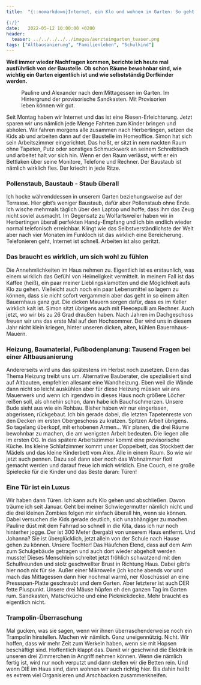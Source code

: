 ```yaml
---
title:  "{::nomarkdown}Internet, ein Klo und wohnen im Garten: So geht es auf unserer Baustelle voran

{:/}"
date:   2022-05-12 10:00:00 +0200
header:
  teaser: ../../../../../images/aerzteimgarten_teaser.png
tags: ["Altbausanierung", "Familienleben", "Schulkind"]
---
```


**Weil immer wieder Nachfragen kommen, berichte ich heute mal ausführlich von der Baustelle. Ob schon Räume bewohnbar sind, wie wichtig ein Garten eigentlich ist und wie selbstständig Dorfkinder werden.**

<figure>
  <img src="../../../../../images/aerzteimgarten.png" alt="">
  <figcaption>Pauline und Alexander nach dem Mittagessen im Garten. Im Hintergrund der provisorische Sandkasten. Mit Provisorien leben können wir gut.</figcaption>
</figure>     

Seit Montag haben wir Internet und das ist eine Riesen-Erleichterung. Jetzt sparen wir uns nämlich jede Menge Fahrten zum Kinder bringen und abholen. Wir fahren morgens alle zusammen nach Herbertingen, setzen die Kids ab und arbeiten dann auf der Baustelle im Homeoffice. Simon hat sich sein Arbeitszimmer eingerichtet. Das heißt, er sitzt in nem nackten Raum ohne Tapeten, Putz oder sonstiges Schmuckwerk an seinem Schreibtisch und arbeitet halt vor sich hin. Wenn er den Raum verlässt, wirft er ein Bettlaken über seine Monitore, Telefone und Rechner. Der Baustaub ist nämlich wirklich fies. Der kriecht in jede Ritze. 

<h3>Pollenstaub, Baustaub - Staub überall</h3>

Ich hocke währenddessen in unserem Garten beziehungsweise auf der Terrasse. Hier gibt’s weniger Baustaub, dafür aber Pollenstaub ohne Ende. Ich wische mehrmals täglich über den Laptop und hoffe, dass ihm das Zeug nicht soviel ausmacht. Im Gegensatz zu Wolfartsweiler haben wir in Herbertingen überall perfekten Handy-Empfang und ich bin endlich wieder normal telefonisch erreichbar. Klingt wie das Selbstverständlichste der Welt aber nach vier Monaten im Funkloch ist das wirklich eine Bereicherung. Telefonieren geht, Internet ist schnell. Arbeiten ist also geritzt. 

<h3>Das braucht es wirklich, um sich wohl zu fühlen</h3>

Die Annehmlichkeiten im Haus nehmen zu. Eigentlich ist es erstaunlich, was einem wirklich das Gefühl von Heimeligkeit vermittelt. In meinem Fall ist das Kaffee (heiß), ein paar meiner Lieblingsklamotten und die Möglichkeit aufs Klo zu gehen. Vielleicht auch noch ein paar Lebensmittel so lagern zu können, dass sie nicht sofort vergammeln aber das geht in so einem alten Bauernhaus ganz gut. Die dicken Mauern sorgen dafür, dass es im Keller wirklich kalt ist. Simon sitzt übrigens auch mit Fleecepulli am Rechner. Auch jetzt, wo wir bis zu 26 Grad draußen haben. Nach Jahren im Dachgeschoss freuen wir uns das erste Mal auf den Hochsommer. Der wird uns in diesem Jahr nicht klein kriegen, hinter unseren dicken, alten, kühlen Bauernhaus-Mauern. 

<h3>Heizung, Baumaterial, Fußbodenplanung: Tausend Fragen bei einer Altbausanierung</h3>

Andererseits wird uns das spätestens im Herbst noch zusetzen. Denn das Thema Heizung treibt uns um. Alternative Bauberater, die spezialisiert sind auf Altbauten, empfehlen allesamt eine Wandheizung. Eben weil die Wände dann nicht so leicht auskühlen aber für diese Heizung müssen wir ans Mauerwerk und wenn ich irgendwo in dieses Haus noch größere Löcher reißen soll, als ohnehin schon, dann habe ich Bauchschmerzen. Unsere Bude sieht aus wie ein Rohbau. Bisher haben wir nur eingerissen, abgerissen, rückgebaut. Ich bin gerade dabei, die letzten Tapetenreste von den Decken im ersten Obergeschoss zu kratzen. Spitzen Arbeit übrigens. So tagelang überkopf, mit erhobenen Armen… Wir planen, die drei Räume bewohnbar zu machen, die am wenigsten Arbeit bedeuten. Die liegen alle im ersten OG. In das spätere Arbeitszimmer kommt eine provisorische Küche. Ins kleine Schlafzimmer kommt unser Doppelbett, das Stockbett der Mädels und das kleine Kinderbett vom Alex. Alle in einem Raum. So wie wir jetzt auch pennen. Dazu soll dann aber noch das Wohnzimmer flott gemacht werden und darauf freue ich mich wirklich. Eine Couch, eine große Spielecke für die Kinder und das Beste daran: Türen! 

<h3>Eine Tür ist ein Luxus</h3>

Wir haben dann Türen. Ich kann aufs Klo gehen und abschließen. Davon träume ich seit Januar. Geht bei meiner Schwiegermutter nämlich nicht und die drei kleinen Zombies folgen mir einfach überall hin, wenn sie können. Dabei versuchen die Kids gerade deutlich, sich unabhängiger zu machen. Pauline düst mit dem Fahrrad so schnell in die Kita, dass ich nur noch hinterher jogge. Der ist 300 Meter (bergab) von unserem Haus entfernt. Und Johanna? Sie ist überglücklich, jetzt allein von der Schule nach Hause gehen zu können. Unsere Tochter! Das Häufchen Elend, dass auf dem Arm zum Schulgebäude getragen und auch dort wieder abgeholt werden musste! Dieses Menschlein schreitet jetzt fröhlich schwatzend mit den Schulfreunden und stolz geschwellter Brust in Richtung Haus. Dabei gibt’s hier noch nix für sie. Außer einer Mikrowelle (ich koche abends vor und mach das Mittagessen dann hier nochmal warm), ner Kloschüssel an eine Pressspan-Platte geschraubt und dem Garten. Aber letzterer ist auch DER fette Pluspunkt. Unsere drei Mäuse hüpfen eh den ganzen Tag im Garten rum. Sandkasten, Matschküche und eine Picknickdecke. Mehr braucht es eigentlich nicht. 

<h3>Trampolin-Überraschung</h3>

Mal gucken, was sie sagen, wenn wir ihnen überraschenderweise noch ein Trampolin hinstellen. Machen wir nämlich. Ganz uneigennützig. Nicht. Wir hoffen, dass wir mehr Zeit zum Werkeln haben, wenn sie mit Hopsen beschäftigt sind. Hoffentlich klappt das. Damit wir geschwind die Elektrik in unseren drei Zimmerchen in Angriff nehmen können. Wenn die nämlich fertig ist, wird nur noch verputzt und dann stellen wir die Betten rein. Und wenn DIE im Haus sind, dann wohnen wir auch richtig hier. Bis dahin heißt es extrem viel Organisieren und Arschbacken zusammenkneifen. 











 















 

 





 

  


 
 
 
 


   


 



 






 






 


 
 






















 








 

   



















  












 






 





  


  






					 


 
 








